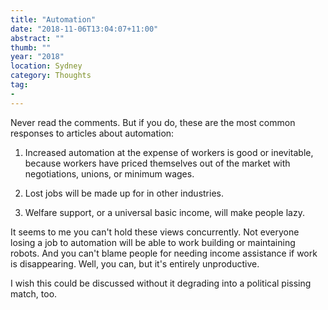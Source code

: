 ```yaml
---
title: "Automation"
date: "2018-11-06T13:04:07+11:00"
abstract: ""
thumb: ""
year: "2018"
location: Sydney
category: Thoughts
tag:
- 
---
```

Never read the comments. But if you do, these are the most common responses to articles about automation:

1. Increased automation at the expense of workers is good or inevitable, because workers have priced themselves out of the market with negotiations, unions, or minimum wages.

2. Lost jobs will be made up for in other industries.

3. Welfare support, or a universal basic income, will make people lazy.

It seems to me you can't hold these views concurrently. Not everyone losing a job to automation will be able to work building or maintaining robots. And you can't blame people for needing income assistance if work is disappearing. Well, you can, but it's entirely unproductive.

I wish this could be discussed without it degrading into a political pissing match, too.
